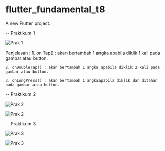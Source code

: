 # flutter_fundamental_t8

A new Flutter project.

-- Praktikum 1

![Prak 1](images/prak1.png)

Penjelasan :
    1. on Tap() : akan bertambah 1 angka apabila diklik 1 kali pada gambar atau button.
    
    2. onDoubleTap() : akan bertambah 1 angka apabila diklik 2 kali pada gambar atau button.

    3. onLongPress() : akan bertambah 1 angkaapabila diklik dan ditahan pada gambar atau button.


-- Praktikum 2

![Prak 2](images/prak2a.png)

![Prak 2](images/prak2b.png)


-- Praktikum 3

![Prak 3](images/prak3a.png)

![Prak 3](images/prak3b.png)